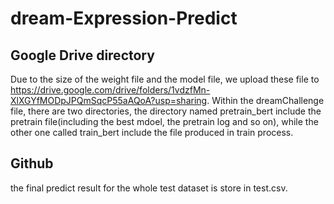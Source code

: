# dream-Expression-Predict

## Google Drive directory
Due to the size of the weight file and the model file, we upload these file to https://drive.google.com/drive/folders/1vdzfMn-XlXGYfMODpJPQmSqcP55aAQoA?usp=sharing. Within the dreamChallenge file, there are two directories, the directory named pretrain_bert include the pretrain file(including the best mdoel, the pretrain log and so on), while the other one called train_bert include the file produced in train process.

## Github 
the final predict result for the whole test dataset is store in test.csv.
